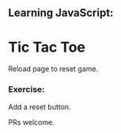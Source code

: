 ## Learning JavaScript:
# Tic Tac Toe
Reload page to reset game.

### Exercise:
Add a reset button.

PRs welcome.
